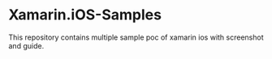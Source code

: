 # Xamarin.iOS-Samples
This repository contains multiple sample poc of xamarin ios with screenshot and guide.

